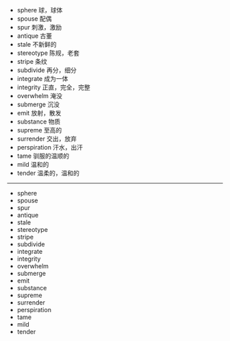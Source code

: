- sphere  球，球体
- spouse  配偶
- spur  刺激，激励
- antique  古董
- stale  不新鲜的
- stereotype  陈规，老套
- stripe  条纹
- subdivide  再分，细分
- integrate  成为一体
- integrity  正直，完全，完整
- overwhelm  淹没
- submerge  沉没
- emit  放射，散发
- substance  物质
- supreme  至高的
- surrender  交出，放弃
- perspiration  汗水，出汗
- tame  驯服的温顺的
- mild  温和的
- tender  温柔的，温和的
---
- sphere
- spouse
- spur
- antique
- stale
- stereotype
- stripe
- subdivide
- integrate
- integrity
- overwhelm
- submerge
- emit
- substance
- supreme
- surrender
- perspiration
- tame
- mild
- tender
